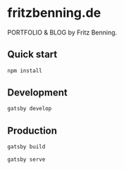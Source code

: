# fritzbenning.de

PORTFOLIO & BLOG by Fritz Benning.

## Quick start

```bash
npm install
```

## Development

```bash
gatsby develop
```

## Production

```bash
gatsby build
```

```bash
gatsby serve
```

